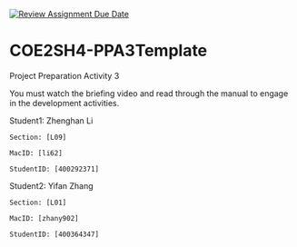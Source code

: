 [![Review Assignment Due Date](https://classroom.github.com/assets/deadline-readme-button-24ddc0f5d75046c5622901739e7c5dd533143b0c8e959d652212380cedb1ea36.svg)](https://classroom.github.com/a/gUachAgg)
# COE2SH4-PPA3Template
Project Preparation Activity 3

You must watch the briefing video and read through the manual to engage in the development activities.

Student1: Zhenghan Li

    Section: [L09]

    MacID: [li62]

    StudentID: [400292371]


Student2: Yifan Zhang

    Section: [L01]

    MacID: [zhany902]

    StudentID: [400364347]
